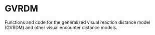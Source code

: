 # GVRDM
Functions and code for the generalized visual reaction distance model (GVRDM) and other visual encounter distance models.
